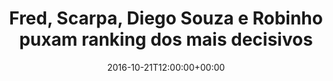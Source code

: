 ---
layout: post
title: "Fred, Scarpa, Diego Souza e Robinho puxam ranking dos mais decisivos"
date: 2016-10-21T12:00:00+00:00
external_link: "http://globoesporte.globo.com/ba/futebol/brasileirao-serie-a/noticia/2016/10/na-hora-do-sufoco-ninguem-e-mais-decisivo-do-que-o-veterano-fred.html"
categories: news globo.com
---